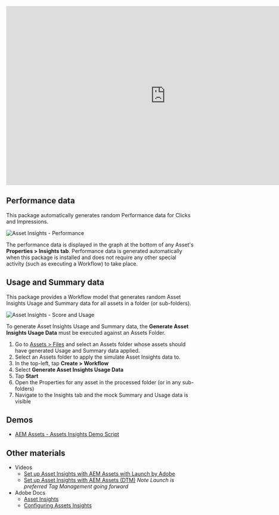 <iframe title="Adobe Video Publishing Cloud Player" width="854" height="480" src="https://video.tv.adobe.com/v/25943/?quality=9&autoplay=false&hidetitle=true&marketingtech.adobe.analytics.additionalAccounts=tmdtmdaemdemoutilsprod" frameborder="0" webkitallowfullscreen
mozallowfullscreen allowfullscreen scrolling="no"></iframe>

## Performance data

This package automatically generates random Performance data for Clicks and Impressions. 

![Asset Insights - Performance](./asset-insights/images/performance.png)

The performance data is displayed in the graph at the bottom of any Asset's **Properties > Insights tab**. Performance data is generated automatically when this package is installed and does not require any other special activity (such as executing a Workflow) to take place.

## Usage and Summary data

This package provides a Workflow model that generates random Asset Insights Usage and Summary data for all assets in a folder (or sub-folders).

![Asset Insights - Score and Usage](./asset-insights/images/score-and-usage.png)

To generate Asset Insights Usage and Summary data, the **Generate Asset Insights Usage Data** must be executed against an Assets Folder.

1. Go to <a href="/assets.html/content/dam" target="_blank">Assets > Files</a> and select an Assets folder whose assets should have generated Usage and Summary data applied.
2. Select an Assets folder to apply the simulate Asset Insights data to.
3. In the top-left, tap **Create > Workflow**
5. Select **Generate Asset Insights Usage Data**
6. Tap **Start**
7. Open the Properties for any asset in the processed folder (or in any sub-folders)
8. Navigate to the Insights tab and the mock Summary and Usage data is visible

<!-- QUICKSTART_INSTRUCTIONS -->

## Demos

* [AEM Assets - Assets Insights Demo Script](https://internal.adobedemo.com/content/demo-hub/en/demos/external/aem-assets-insights-6-3.html)

## Other materials

* Videos
	* [Set up Asset Insights with AEM Assets with Launch by Adobe](https://helpx.adobe.com/experience-manager/kt/assets/using/asset-insights-launch-tutorial-setup.html)	 
    * [Set up Asset Insights with AEM Assets (DTM)](https://helpx.adobe.com/experience-manager/kt/assets/using/asset-insights-tutorial-setup.html) *Note Launch is preferred Tag Management going forward*
* Adobe Docs
    * [Asset Insights](https://helpx.adobe.com/experience-manager/6-4/assets/using/touch-ui-asset-insights.html)
    * [Configuring Assets Insights](https://helpx.adobe.com/experience-manager/6-4/assets/using/touch-ui-configuring-asset-insights.html)